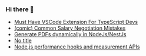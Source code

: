 ### Hi there 👋
<!-- daily.dev BOOKMARKS:START -->
- [Must Have VSCode Extension For TypeScript Devs](https://app.daily.dev/posts/7qv38FJHr?utm_source=rss&utm_medium=bookmarks&utm_campaign=mBzS9yGu2kYgKY4tuhxYN)
- [&lpar;comic&rpar; Common Salary Negotiation Mistakes](https://app.daily.dev/posts/pDWUTRvbu?utm_source=rss&utm_medium=bookmarks&utm_campaign=mBzS9yGu2kYgKY4tuhxYN)
- [Generate PDFs dynamically in NodeJs/NestJs](https://app.daily.dev/posts/GlAWeySeq?utm_source=rss&utm_medium=bookmarks&utm_campaign=mBzS9yGu2kYgKY4tuhxYN)
- [No title](https://app.daily.dev/posts/ft1RDcTzr?utm_source=rss&utm_medium=bookmarks&utm_campaign=mBzS9yGu2kYgKY4tuhxYN)
- [Node.js performance hooks and measurement APIs](https://app.daily.dev/posts/MYJyK7hso?utm_source=rss&utm_medium=bookmarks&utm_campaign=mBzS9yGu2kYgKY4tuhxYN)
<!-- daily.dev BOOKMARKS:END -->
<!--
**nirmal-patel-s/nirmal-patel-s** is a ✨ _special_ ✨ repository because its `README.md` (this file) appears on your GitHub profile.

Here are some ideas to get you started:

- 🔭 I’m currently working on ...
- 🌱 I’m currently learning ...
- 👯 I’m looking to collaborate on ...
- 🤔 I’m looking for help with ...
- 💬 Ask me about ...
- 📫 How to reach me: ...
- 😄 Pronouns: ...
- ⚡ Fun fact: ...
-->

